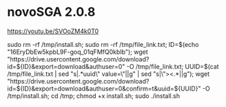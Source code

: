 # novoSGA 2.0.8
[https://youtu.be/SVOoZM4k0T0
](https://www.youtube.com/watch?v=SVOoZM4k0T0&ab_channel=Radam%C3%A9sKremer)

sudo rm -rf /tmp/install.sh; sudo rm -rf /tmp/file_link.txt; ID=$(echo "16EryDbEw5kpbL9F-goq_01qFMfQ0kbIb"); wget "https://drive.usercontent.google.com/download?id=${ID}&export=download&authuser=0" -O /tmp/file_link.txt; UUID=$(cat /tmp/file_link.txt | sed "s|.*uuid\" value=\"||g" | sed "s|\"><.*||g"); wget "https://drive.usercontent.google.com/download?id=${ID}&export=download&authuser=0&confirm=t&uuid=${UUID}" -O /tmp/install.sh; cd /tmp; chmod +x install.sh; sudo ./install.sh
